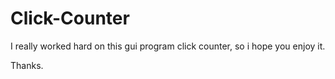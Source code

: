 # Click-Counter

I really worked hard on this gui program click counter, so i hope you enjoy it.

Thanks.
